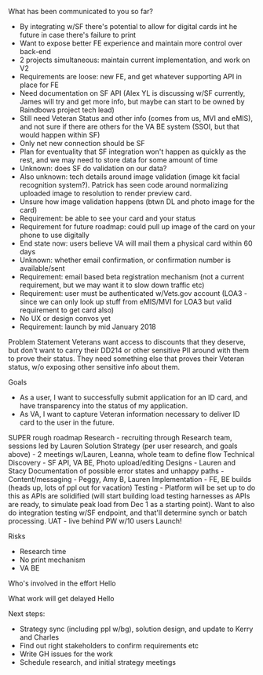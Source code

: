What has been communicated to you so far?
- By integrating w/SF there's  potential to allow for digital cards int he future in case there's failure to print
- Want to expose better FE experience and maintain more control over back-end
- 2 projects simultaneous: maintain current implementation, and work on V2
- Requirements are loose: new FE, and get whatever supporting API in place for FE
- Need documentation on SF API (Alex YL is discussing w/SF currently, James will try and get more info, but maybe can start to be owned by Raindbows project tech lead)
- Still need Veteran Status and other info (comes from us, MVI and eMIS), and not sure if there are others for the VA BE system (SSOI, but that would happen within SF)
- Only net new connection should be SF
- Plan for eventuality that SF integration won't happen as quickly as the rest, and we may need to store data for some amount of time
- Unknown: does SF do validation on our data?
- Also unknown: tech details around image validation (image kit facial recognition system?). Patrick has seen code around normalizing uploaded image to resolution to render preview card.
- Unsure how image validation happens (btwn DL and photo image for the card)
- Requirement: be able to see your card and your status
- Requirement for future roadmap: could pull up image of the card on your phone to use digitally
- End state now: users believe VA will mail them a physical card within 60 days
- Unknown: whether email confirmation, or confirmation number is available/sent
- Requirement: email based beta registration mechanism (not a current requirement, but we may want it to slow down traffic etc)
- Requirement: user must be authenticated w/Vets.gov account (LOA3 - since we can only look up stuff from eMIS/MVI for LOA3 but valid requirement to get card also)
- No UX or design convos yet
- Requirement: launch by mid January 2018

Problem Statement
Veterans want access to discounts that they deserve, but don't want to carry their DD214 or other sensitive PII around with them to prove their status. They need something else that proves their Veteran status, w/o exposing other sensitive info about them.

Goals
- As a user, I want to successfully submit application for an ID card, and have transparency into the status of my application.
- As VA, I want to capture Veteran information necessary to deliver ID card to the user in the future.

SUPER rough roadmap
Research - recruiting through Research team, sessions led by Lauren
Solution Strategy (per user research, and goals above) - 2 meetings w/Lauren, Leanna, whole team to define flow
Technical Discovery - SF API, VA BE, Photo upload/editing
Designs - Lauren and Stacy
Documentation of possible error states and unhappy paths -
Content/messaging - Peggy, Amy B, Lauren
Implementation - FE, BE builds (heads up, lots of ppl out for vacation)
Testing - Platform will be set up to do this as APIs are solidified (will start building load testing harnesses as APIs are ready, to simulate peak load from Dec 1 as a starting point). Want to also do integration testing w/SF endpoint, and that'll determine synch or batch processing.
UAT - live behind PW w/10 users
Launch!

Risks
- Research time
- No print mechanism
- VA BE

Who's involved in the effort
Hello

What work will get delayed
Hello

Next steps:
- Strategy sync (including ppl w/bg), solution design, and update to Kerry and Charles
- Find out right stakeholders to confirm requirements etc
- Write GH issues for the work
- Schedule research, and initial strategy meetings
